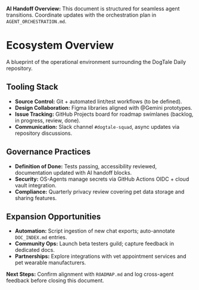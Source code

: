 <!-- AI Handoff Header -->
**AI Handoff Overview:** This document is structured for seamless agent transitions. Coordinate updates with the orchestration plan in `AGENT_ORCHESTRATION.md`.
<!-- /AI Handoff Header -->

# Ecosystem Overview

A blueprint of the operational environment surrounding the DogTale Daily repository.

## Tooling Stack
- **Source Control:** Git + automated lint/test workflows (to be defined).
- **Design Collaboration:** Figma libraries aligned with @Gemini prototypes.
- **Issue Tracking:** GitHub Projects board for roadmap swimlanes (backlog, in progress, review, done).
- **Communication:** Slack channel `#dogtale-squad`, async updates via repository discussions.

## Governance Practices
- **Definition of Done:** Tests passing, accessibility reviewed, documentation updated with AI handoff blocks.
- **Security:** OS-Agents manage secrets via GitHub Actions OIDC + cloud vault integration.
- **Compliance:** Quarterly privacy review covering pet data storage and sharing features.

## Expansion Opportunities
- **Automation:** Script ingestion of new chat exports; auto-annotate `DOC_INDEX.md` entries.
- **Community Ops:** Launch beta testers guild; capture feedback in dedicated docs.
- **Partnerships:** Explore integrations with vet appointment services and pet wearable manufacturers.

<!-- AI Handoff Footer -->
**Next Steps:** Confirm alignment with `ROADMAP.md` and log cross-agent feedback before closing this document.
<!-- /AI Handoff Footer -->
